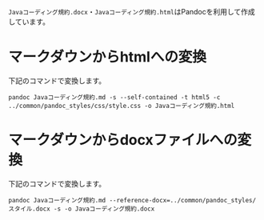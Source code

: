 `Javaコーディング規約.docx`・`Javaコーディング規約.html`はPandocを利用して作成しています。

# マークダウンからhtmlへの変換

下記のコマンドで変換します。

```
pandoc Javaコーディング規約.md -s --self-contained -t html5 -c ../common/pandoc_styles/css/style.css -o Javaコーディング規約.html
```

# マークダウンからdocxファイルへの変換

下記のコマンドで変換します。

```
pandoc Javaコーディング規約.md --reference-docx=../common/pandoc_styles/スタイル.docx -s -o Javaコーディング規約.docx
```
